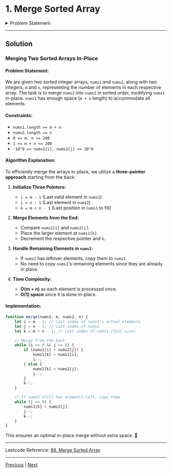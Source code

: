 # 1. Merge Sorted Array

<details>
  <summary>Problem Statement</summary>
  <hr>
  <div><div class="elfjS" data-track-load="description_content"><p>You are given two integer arrays <code>nums1</code> and <code>nums2</code>, sorted in <strong>non-decreasing order</strong>, and two integers <code>m</code> and <code>n</code>, representing the number of elements in <code>nums1</code> and <code>nums2</code> respectively.</p>
  
  <p><strong>Merge</strong> <code>nums1</code> and <code>nums2</code> into a single array sorted in <strong>non-decreasing order</strong>.</p>
  
  <p>The final sorted array should not be returned by the function, but instead be <em>stored inside the array </em><code>nums1</code>. To accommodate this, <code>nums1</code> has a length of <code>m + n</code>, where the first <code>m</code> elements denote the elements that should be merged, and the last <code>n</code> elements are set to <code>0</code> and should be ignored. <code>nums2</code> has a length of <code>n</code>.</p>
  
  <p>&nbsp;</p>
  <p><strong class="example">Example 1:</strong></p>
  
  <pre><strong>Input:</strong> nums1 = [1,2,3,0,0,0], m = 3, nums2 = [2,5,6], n = 3
  <strong>Output:</strong> [1,2,2,3,5,6]
  <strong>Explanation:</strong> The arrays we are merging are [1,2,3] and [2,5,6].
  The result of the merge is [<u>1</u>,<u>2</u>,2,<u>3</u>,5,6] with the underlined elements coming from nums1.
  </pre>
  
  <p><strong class="example">Example 2:</strong></p>
  
  <pre><strong>Input:</strong> nums1 = [1], m = 1, nums2 = [], n = 0
  <strong>Output:</strong> [1]
  <strong>Explanation:</strong> The arrays we are merging are [1] and [].
  The result of the merge is [1].
  </pre>
  
  <p><strong class="example">Example 3:</strong></p>
  
  <pre><strong>Input:</strong> nums1 = [0], m = 0, nums2 = [1], n = 1
  <strong>Output:</strong> [1]
  <strong>Explanation:</strong> The arrays we are merging are [] and [1].
  The result of the merge is [1].
  Note that because m = 0, there are no elements in nums1. The 0 is only there to ensure the merge result can fit in nums1.
  </pre>
  
  <p>&nbsp;</p>
  <p><strong>Constraints:</strong></p>
  
  <ul>
  	<li><code>nums1.length == m + n</code></li>
  	<li><code>nums2.length == n</code></li>
  	<li><code>0 &lt;= m, n &lt;= 200</code></li>
  	<li><code>1 &lt;= m + n &lt;= 200</code></li>
  	<li><code>-10<sup>9</sup> &lt;= nums1[i], nums2[j] &lt;= 10<sup>9</sup></code></li>
  </ul>
  
  <p>&nbsp;</p>
  <p><strong>Follow up: </strong>Can you come up with an algorithm that runs in <code>O(m + n)</code> time?</p>
  </div></div>

  </details>


---
## Solution

### Merging Two Sorted Arrays In-Place

#### Problem Statement:
We are given two sorted integer arrays, `nums1` and `nums2`, along with two integers, `m` and `n`, representing the number of elements in each respective array. The task is to merge `nums2` into `nums1` in sorted order, modifying `nums1` in-place. `nums1` has enough space (`m + n` length) to accommodate all elements.

#### Constraints:
- `nums1.length == m + n`
- `nums2.length == n`
- `0 <= m, n <= 200`
- `1 <= m + n <= 200`
- `-10^9 <= nums1[i], nums2[j] <= 10^9`

#### Algorithm Explanation:
To efficiently merge the arrays in-place, we utilize a **three-pointer approach** starting from the back:

1. **Initialize Three Pointers:**
   - `i = m - 1` (Last valid element in `nums1`)
   - `j = n - 1` (Last element in `nums2`)
   - `k = m + n - 1` (Last position in `nums1` to fill)

2. **Merge Elements from the End:**
   - Compare `nums1[i]` and `nums2[j]`.
   - Place the larger element at `nums1[k]`.
   - Decrement the respective pointer and `k`.

3. **Handle Remaining Elements in `nums2`:**
   - If `nums2` has leftover elements, copy them to `nums1`.
   - No need to copy `nums1`'s remaining elements since they are already in place.

4. **Time Complexity:**
   - **O(m + n)** as each element is processed once.
   - **O(1) space** since it is done in-place.

#### Implementation:
```javascript
function merge(nums1, m, nums2, n) {
    let i = m - 1; // Last index of nums1's actual elements
    let j = n - 1; // Last index of nums2
    let k = m + n - 1; // Last index of nums1 (full size)

    // Merge from the back
    while (i >= 0 && j >= 0) {
        if (nums1[i] > nums2[j]) {
            nums1[k] = nums1[i];
            i--;
        } else {
            nums1[k] = nums2[j];
            j--;
        }
        k--;
    }

    // If nums2 still has elements left, copy them
    while (j >= 0) {
        nums1[k] = nums2[j];
        j--;
        k--;
    }
}
```

This ensures an optimal in-place merge without extra space. 🚀


---

Leetcode Reference: <a href="https://leetcode.com/problems/merge-sorted-array/" target="_blank">88. Merge Sorted Array</a>

---


[Previous](index.md) | [Next](page2.md)
